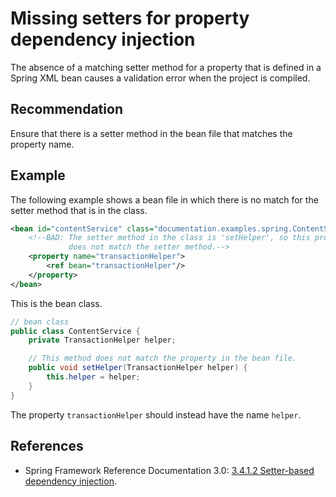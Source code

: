 # Missing setters for property dependency injection
The absence of a matching setter method for a property that is defined in a Spring XML bean causes a validation error when the project is compiled.


## Recommendation
Ensure that there is a setter method in the bean file that matches the property name.


## Example
The following example shows a bean file in which there is no match for the setter method that is in the class.


```xml
<bean id="contentService" class="documentation.examples.spring.ContentService">
	<!--BAD: The setter method in the class is 'setHelper', so this property
	         does not match the setter method.-->
	<property name="transactionHelper">
		<ref bean="transactionHelper"/>
	</property>
</bean>

```
This is the bean class.


```java
// bean class
public class ContentService {
	private TransactionHelper helper;

	// This method does not match the property in the bean file.
	public void setHelper(TransactionHelper helper) {
		this.helper = helper;
	}
}

```
The property `transactionHelper` should instead have the name `helper`.


## References
* Spring Framework Reference Documentation 3.0: [3.4.1.2 Setter-based dependency injection](http://static.springsource.org/spring/docs/3.0.x/spring-framework-reference/html/beans.html#beans-setter-injection).
